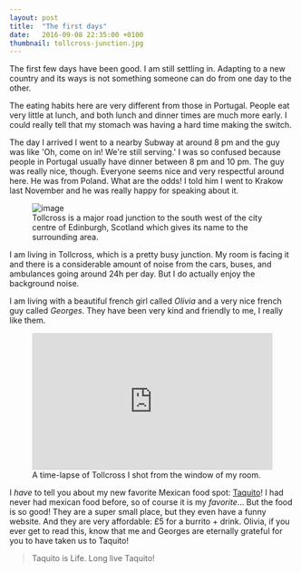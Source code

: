 ```yaml
---
layout: post
title:  "The first days"
date:   2016-09-08 22:35:00 +0100
thumbnail: tollcross-junction.jpg
---
```


The first few days have been good. I am still settling in. Adapting to a new country and its ways is not something someone can do from one day to the other.

The eating habits here are very different from those in Portugal. People eat very little at lunch, and both lunch and dinner times are much more early. I could really tell that my stomach was having a hard time making the switch.

The day I arrived I went to a nearby Subway at around 8 pm and the guy was like 'Oh, come on in! We're still serving.' I was so confused because people in Portugal usually have dinner between 8 pm and 10 pm. The guy was really nice, though. Everyone seems nice and very respectful around here. He was from Poland. What are the odds! I told him I went to Krakow last November and he was really happy for speaking about it.

<figure>
	<img src="{{ site.baseurl }}/assets/tollcross-junction.jpg" alt="image">
	<figcaption>
		Tollcross is a major road junction to the south west of the city centre of Edinburgh, Scotland which gives its name to the surrounding area.
	</figcaption>
</figure>

I am living in Tollcross, which is a pretty busy junction. My room is facing it and there is a considerable amount of noise from the cars, buses, and ambulances going around 24h per day. But I do actually enjoy the background noise.

I am living with a beautiful french girl called *Olivia* and a very nice french guy called *Georges*. They have been very kind and friendly to me, I really like them.

<figure>
	<div style='position:relative;padding-bottom:57%'><iframe src='https://gfycat.com/ifr/UnevenSpanishArgusfish' frameborder='0' scrolling='no' width='100%' height='100%' style='position:absolute;top:0;left:0;' allowfullscreen></iframe></div>
	<figcaption>
		A time-lapse of Tollcross I shot from the window of my room.
	</figcaption>
</figure>

I *have* to tell you about my new favorite Mexican food spot: [Taquito](http://taquito.co.uk/)! I had never had mexican food before, so of course it is my *favorite*... But the food is so good! They are a super small place, but they even have a funny website. And they are very affordable: £5 for a burrito + drink. Olivia, if you ever get to read this, know that me and Georges are eternally grateful for you to have taken us to Taquito!

> Taquito is Life. Long live Taquito!
